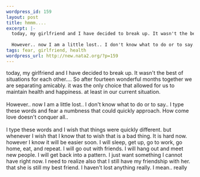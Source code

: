 ```yaml
--- 
wordpress_id: 159
layout: post
title: hmmm....
excerpt: |-
  today, my girlfriend and I have decided to break up. It wasn't the best of situations for each other.... So after fourteen wonderful months together we are separating amicably. it was the only choice that allowed for us to maintain health and happiness. at least in our current situation. 
  
  However.. now I am a little lost.. I don't know what to do or to say.. I type these words and ...
tags: fear, girlfriend, health
wordpress_url: http://new.nata2.org/?p=159
---
```

today, my girlfriend and I have decided to break up. It wasn't the best of situations for each other.... So after fourteen wonderful months together we are separating amicably. it was the only choice that allowed for us to maintain health and happiness. at least in our current situation. 
<br/><br/>
However.. now I am a little lost.. I don't know what to do or to say.. I type these words and fear a numbness that could quickly approach. How come love doesn't conquer all..
<br/><br/>
I type these words and I wish that things were quickly different. but whenever I wish that I know that to wish that is a bad thing. It is hard now. however I know it will be easier soon. I will sleep, get up, go to work, go home, eat, and repeat. I will go out with friends. I will hang out and meet new people. I will get back into a pattern. I just want something I cannot have right now. I need to realize also that I still have my friendship with her. that she is still my best friend. I haven't lost anything really. I mean.. really
